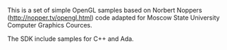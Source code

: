 This is a set of simple OpenGL samples based on Norbert Noppers (http://nopper.tv/opengl.html) code adapted for Moscow State University Computer Graphics Cources.

The SDK include samples for C++ and Ada.